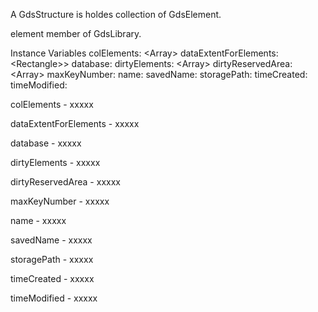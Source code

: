 A GdsStructure is holdes collection of GdsElement.

element member of GdsLibrary.

Instance Variables
	colElements:		<Array<GdsElement>>
	dataExtentForElements:		<Rectangle<Float>>>
	database:		<GdsLibrary>
	dirtyElements:		<Array<GdsElement>>
	dirtyReservedArea:		<Array<GdsElement>>
	maxKeyNumber:		<Integer>
	name:		<String>
	savedName:		<String>
	storagePath:		<String>
	timeCreated:		<DateAndTime>
	timeModified:		<DateAndTime>

colElements
	- xxxxx

dataExtentForElements
	- xxxxx

database
	- xxxxx

dirtyElements
	- xxxxx

dirtyReservedArea
	- xxxxx

maxKeyNumber
	- xxxxx

name
	- xxxxx

savedName
	- xxxxx

storagePath
	- xxxxx

timeCreated
	- xxxxx

timeModified
	- xxxxx
